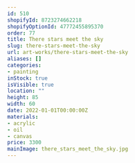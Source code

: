 ```yaml
---
id: 510
shopifyId: 8723274662218
shopifyOptionId: 47772455895370
order: 77
title: There stars meet the sky
slug: there-stars-meet-the-sky
url: art-works/there-stars-meet-the-sky
aliases: []
categories:
- painting
inStock: true
isVisible: true
location: ""
height: 85
width: 60
date: 2022-01-01T00:00:00Z
materials:
- acrylic
- oil
- canvas
price: 3300
mainImage: there_stars_meet_the_sky.jpg
---
```

